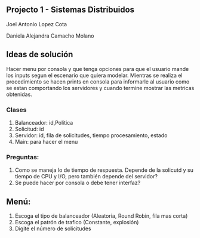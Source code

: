 ## Projecto 1 - Sistemas Distribuidos

Joel Antonio Lopez Cota

Daniela Alejandra Camacho Molano

## Ideas de solución 

Hacer menu por consola y que tenga opciones para que el usuario mande los inputs segun el escenario que quiera modelar. Mientras se realiza el procedimiento se hacen prints en consola para informarle al usuario como se estan comportando los servidores y cuando termine mostrar las metricas obtenidas.

### Clases
1. Balanceador: id,Politica
2. Solicitud: id
3. Servidor: id, fila de solicitudes, tiempo procesamiento, estado
4. Main: para hacer el menu


### Preguntas:
1. Como se maneja lo de tiempo de respuesta. Depende de la solicutd y su tiempo de CPU y I/O, pero también depende del servidor?
2. Se puede hacer por consola o debe tener interfaz?

## Menú:

1. Escoga el tipo de balanceador (Aleatoria, Round Robin, fila mas corta)
2. Escoga el patrón de trafico (Constante, explosión)
3. Digite el número de solicitudes
